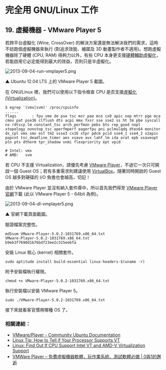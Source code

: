 # 完全用 GNU/Linux 工作

## 19. 虛擬機器 - VMware Player 5

若跨平台虛擬化 (Wine, CrossOver) 的解決方案還是無法解決我們的需求，這時不妨跑個虛擬機器來執行 (對追求效能、繪圖及 3D 動畫製作者不適用)。想跑虛擬機器除了硬體 (CPU, RAM) 得夠力以外，有些 CPU 本身更支援[硬體輔助虛擬化](http://zh.wikipedia.org/wiki/%E7%A1%AC%E4%BB%B6%E8%99%9A%E6%8B%9F%E5%8C%96#.E7.A1.AC.E4.BB.B6.E8.BE.85.E5.8A.A9.E8.99.9A.E6.8B.9F.E5.8C.96)，若能啟用它必定能得到最大的效益，否則只是半虛擬化。

![2013-09-04-run-vmplayer5.png](http://3.bp.blogspot.com/-6Bc4qQ-JaJk/UicFqN5gwwI/AAAAAAAAVpg/YltsMNlecQ4/s640/2013-09-04-run-vmplayer5.png)

▲ Ubuntu 12.04 LTS 上的 VMware Player 5 載圖。

在 GNU/Linux 裡，我們可以使用以下指令檢查 CPU 是否支援[虛擬化 (Virtualization)](http://zh.wikipedia.org/wiki/%E8%99%9B%E6%93%AC%E5%8C%96)。

	$ egrep '(vmx|svm)' /proc/cpuinfo
	......
	flags       : fpu vme de pse tsc msr pae mce cx8 apic sep mtrr pge mca cmov pat pse36 clflush dts acpi mmx fxsr sse sse2 ss ht tm pbe syscall nx rdtscp lm constant_tsc arch_perfmon pebs bts rep_good nopl xtopology nonstop_tsc aperfmperf eagerfpu pni pclmulqdq dtes64 monitor ds_cpl vmx smx est tm2 ssse3 cx16 xtpr pdcm pcid sse4_1 sse4_2 x2apic popcnt tsc_deadline_timer aes xsave avx lahf_lm ida arat epb xsaveopt pln pts dtherm tpr_shadow vnmi flexpriority ept vpid  
	  
	# Intel: vmx
	# AMD:   svm

若 CPU 不支援 Virtualization，請優先考慮 [VMware Player](http://zh.wikipedia.org/wiki/VMware#VMware_Player)，不過它一次只可開啟一個 Guest OS；若有多重需求則建議使用 [VirtualBox](http://zh.wikipedia.org/wiki/VirtualBox)。隨著同時開啟的 Guest OS 越多對硬碟的 I/O 負擔也會越高，切記！

由於 VMware Player 並沒有納入套件庫中，所以首先我們得至 [VMware Player 官網](https://my.vmware.com/web/vmware/free#desktop_end_user_computing/vmware_player/5_0)下載 (此以 VMware Player 5 - 64bit 為例)。

![2013-09-04-dl-vmplayer5.png](http://1.bp.blogspot.com/-gnFmInPjZig/UicFUWWgwBI/AAAAAAAAVpY/hoFrjtAZRNo/s640/2013-09-04-dl-vmplayer5.png)

▲ 官網下載頁面截圖。

驗證檔案完整性。

    md5sum VMware-Player-5.0.2-1031769.x86_64.txt
	VMware-Player-5.0.2-1031769.x86_64.txt	b9eb3f7690d1b76bdf23ee2c315eebfa

安裝 Linux 核心 (kernel) 相關套件。

	sudo aptitude install build-essential linux-headers-$(uname -r)

附予安裝檔執行權限。
	
	chmod +x VMware-Player-5.0.2-1031769.x86_64.txt

執行安裝檔以安裝 VMware Player 5。
	
	sudo ./VMware-Player-5.0.2-1031769.x86_64.txt

接下來就看客官慣用哪種 OS 了。

### 相關連結：

- [VMware/Player - Community Ubuntu Documentation](https://help.ubuntu.com/community/VMware/Player)
- [Linux Tip: How to Tell if Your Processor Supports VT](http://www.howtogeek.com/howto/linux/linux-tip-how-to-tell-if-your-processor-supports-vt/)
- [Linux: Find Out If CPU Support Intel VT and AMD-V Virtualization Support](http://www.cyberciti.biz/faq/linux-xen-vmware-kvm-intel-vt-amd-v-support/)
- [VMWare Player – 免費虛擬機器軟體，玩作業系統、測試軟體必備 | 0與1的邂逅](http://blog.joaoko.net/archives/3880)

